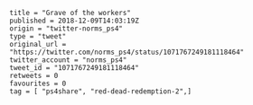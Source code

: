 ```
title = "Grave of the workers"
published = 2018-12-09T14:03:19Z
origin = "twitter-norms_ps4"
type = "tweet"
original_url = "https://twitter.com/norms_ps4/status/1071767249181118464"
twitter_account = "norms_ps4"
tweet_id = "1071767249181118464"
retweets = 0
favourites = 0
tag = [ "ps4share", "red-dead-redemption-2",]
```

<p class='image'><img src='https://mnf.m17s.net/2018/12/09/Dt-uoY6WwAAGoLm.jpg' alt=''></p>

